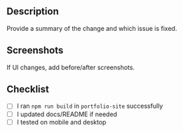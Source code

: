 ## Description
Provide a summary of the change and which issue is fixed.

## Screenshots
If UI changes, add before/after screenshots.

## Checklist
- [ ] I ran `npm run build` in `portfolio-site` successfully
- [ ] I updated docs/README if needed
- [ ] I tested on mobile and desktop
